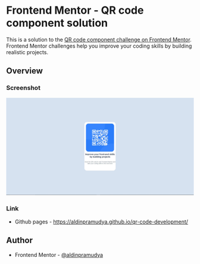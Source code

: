 # Frontend Mentor - QR code component solution

This is a solution to the [QR code component challenge on Frontend Mentor](https://www.frontendmentor.io/challenges/qr-code-component-iux_sIO_H). Frontend Mentor challenges help you improve your coding skills by building realistic projects. 


## Overview

### Screenshot

![](./images/screenshot.jpg)

### Link
- Github pages - https://aldinpramudya.github.io/qr-code-development/ 

## Author
- Frontend Mentor - [@aldinpramudya](https://www.frontendmentor.io/profile/aldinpramudya)





